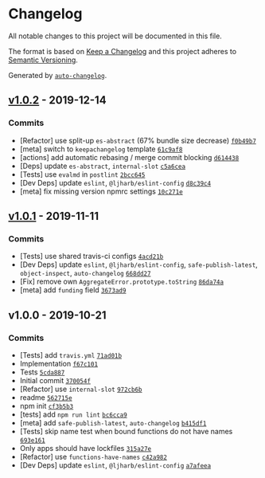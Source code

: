 # Changelog

All notable changes to this project will be documented in this file.

The format is based on [Keep a Changelog](https://keepachangelog.com/en/1.0.0/)
and this project adheres to [Semantic Versioning](https://semver.org/spec/v2.0.0.html).

Generated by [`auto-changelog`](https://github.com/CookPete/auto-changelog).

## [v1.0.2](https://github.com/es-shims/AggregateError/compare/v1.0.1...v1.0.2) - 2019-12-14

### Commits

- [Refactor] use split-up `es-abstract` (67% bundle size decrease) [`f0b49b7`](https://github.com/es-shims/AggregateError/commit/f0b49b737855475069fceca680a2e721be42e938)
- [meta] switch to `keepachangelog` template [`61c9af8`](https://github.com/es-shims/AggregateError/commit/61c9af83bc6520df306ed84fcb3030ba8c95ae25)
- [actions] add automatic rebasing / merge commit blocking [`d614438`](https://github.com/es-shims/AggregateError/commit/d61443811c6eded0f798a33f64ddd7b32e6a85ce)
- [Deps] update `es-abstract`, `internal-slot` [`c5a6cea`](https://github.com/es-shims/AggregateError/commit/c5a6cea05351166e11b85599949a62af2be79a7a)
- [Tests] use `evalmd` in `postlint` [`2bcc645`](https://github.com/es-shims/AggregateError/commit/2bcc645ee2d0b7479d22ca86f1cc59bc61ff92fd)
- [Dev Deps] update `eslint`, `@ljharb/eslint-config` [`d8c39c4`](https://github.com/es-shims/AggregateError/commit/d8c39c41b81785b93688d7fe1e5cfec46b21af0e)
- [meta] fix missing version npmrc settings [`10c271e`](https://github.com/es-shims/AggregateError/commit/10c271e739e58b39725c46100ef03930d8c28140)

## [v1.0.1](https://github.com/es-shims/AggregateError/compare/v1.0.0...v1.0.1) - 2019-11-11

### Commits

- [Tests] use shared travis-ci configs [`4acd21b`](https://github.com/es-shims/AggregateError/commit/4acd21bd73c36b1d88b5fc4b01597917765ba0a0)
- [Dev Deps] update `eslint`, `@ljharb/eslint-config`, `safe-publish-latest`, `object-inspect`, `auto-changelog` [`668dd27`](https://github.com/es-shims/AggregateError/commit/668dd27d0c21ba635dadc6209c927add75e391f6)
- [Fix] remove own `AggregateError.prototype.toString` [`86da74a`](https://github.com/es-shims/AggregateError/commit/86da74aaa38d003bbb04ffb52305cf8093229dcf)
- [meta] add `funding` field [`3673ad9`](https://github.com/es-shims/AggregateError/commit/3673ad97a2d5edf12a980f958cb1d292dc9c3b3c)

## v1.0.0 - 2019-10-21

### Commits

- [Tests] add `travis.yml` [`71ad01b`](https://github.com/es-shims/AggregateError/commit/71ad01b0ff6b7fa43ae0b8bc8dd3215761ae4eee)
- Implementation [`f67c101`](https://github.com/es-shims/AggregateError/commit/f67c101ae888925375d421ffabff856e333f322d)
- Tests [`5cda887`](https://github.com/es-shims/AggregateError/commit/5cda88785e6676f7bf7e152da4ae1ccf3d3a717e)
- Initial commit [`370054f`](https://github.com/es-shims/AggregateError/commit/370054f028af45fb43c763993772ebe270a49f80)
- [Refactor] use `internal-slot` [`972cb6b`](https://github.com/es-shims/AggregateError/commit/972cb6b558ad0246ac6ba837cfd6f407c4b1138d)
- readme [`562715e`](https://github.com/es-shims/AggregateError/commit/562715e80a2af2a35d8768149d699e752f123224)
- npm init [`cf3b5b3`](https://github.com/es-shims/AggregateError/commit/cf3b5b3aedaa1c3eaa530c4e81895df2344369cd)
- [tests] add `npm run lint` [`bc6cca9`](https://github.com/es-shims/AggregateError/commit/bc6cca9d43507fa4da7b44680e27924dd2798eec)
- [meta] add `safe-publish-latest`, `auto-changelog` [`b415df1`](https://github.com/es-shims/AggregateError/commit/b415df102b94d59f46b2131ce20a95d2ec8e6355)
- [Tests] skip name test when bound functions do not have names [`693e161`](https://github.com/es-shims/AggregateError/commit/693e161fd7d9f6667dee3ab32933910c21126b83)
- Only apps should have lockfiles [`315a27e`](https://github.com/es-shims/AggregateError/commit/315a27e68bbbfdb4dd0435305f3e772f185f22d7)
- [Refactor] use `functions-have-names` [`c42a982`](https://github.com/es-shims/AggregateError/commit/c42a982cb873dd4bb796aee9337e7cb8986e2f69)
- [Dev Deps] update `eslint`, `@ljharb/eslint-config` [`a7afeea`](https://github.com/es-shims/AggregateError/commit/a7afeead419514b9c6f9fd816a09d95c22b5a502)
